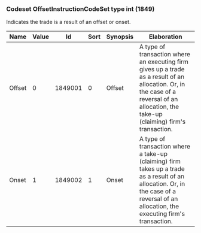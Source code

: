 ### Codeset OffsetInstructionCodeSet type int (1849)

Indicates the trade is a result of an offset or onset.

| Name   | Value | Id      | Sort | Synopsis | Elaboration                                                                                                                               |
|--------|-------|---------|------|----------|-------------------------------------------------------------------------------------------------------------------------------|
| Offset | 0     | 1849001 | 0    | Offset   | A type of transaction where an executing firm gives up a trade as a result of an allocation. Or, in the case of a reversal of an allocation, the take-up (claiming) firm's transaction. |
| Onset  | 1     | 1849002 | 1    | Onset    | A type of transaction where a take-up (claiming) firm takes up a trade as a result of an allocation. Or, in the case of a reversal of an allocation, the executing firm's transaction.  |

